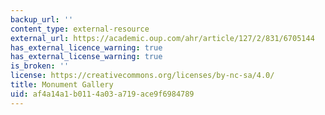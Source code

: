 ```yaml
---
backup_url: ''
content_type: external-resource
external_url: https://academic.oup.com/ahr/article/127/2/831/6705144
has_external_licence_warning: true
has_external_license_warning: true
is_broken: ''
license: https://creativecommons.org/licenses/by-nc-sa/4.0/
title: Monument Gallery
uid: af4a14a1-b011-4a03-a719-ace9f6984789
---
```

